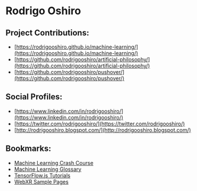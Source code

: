 # Rodrigo Oshiro

Project Contributions:
---
 - [https://rodrigooshiro.github.io/machine-learning/](https://rodrigooshiro.github.io/machine-learning/)
 - [https://github.com/rodrigooshiro/artificial-philosophy/](https://github.com/rodrigooshiro/artificial-philosophy/)
 - [https://github.com/rodrigooshiro/pushover/](https://github.com/rodrigooshiro/pushover/)

Social Profiles:
---
 - [https://www.linkedin.com/in/rodrigooshiro/](https://www.linkedin.com/in/rodrigooshiro/)
 - [https://twitter.com/rodrigooshiro/](https://twitter.com/rodrigooshiro/)
 - [http://rodrigooshiro.blogspot.com/](http://rodrigooshiro.blogspot.com/)

Bookmarks:
---
 - [Machine Learning Crash Course](https://developers.google.com/machine-learning/crash-course/)
 - [Machine Learning Glossary](https://developers.google.com/machine-learning/glossary/)
 - [TensorFlow.js Tutorials](http://tensorflow.org/js/tutorials/)
 - [WebXR Sample Pages](https://immersive-web.github.io/webxr-samples/)

